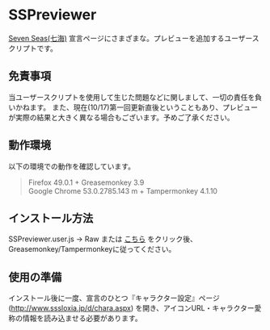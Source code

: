 # SSPreviewer
[Seven Seas(七海)](http://www.sssloxia.jp/index.html) 宣言ページにさまざまな。プレビューを追加するユーザースクリプトです。

## 免責事項
当ユーザースクリプトを使用して生じた問題などに関しまして、一切の責任を負いかねます。
また、現在(10/17)第一回更新直後ということもあり、プレビューが実際の結果と大きく異なる場合もございます。予めご了承ください。

## 動作環境
以下の環境での動作を確認しています。
> Firefox 49.0.1 + Greasemonkey 3.9  
> Google Chrome 53.0.2785.143 m + Tampermonkey 4.1.10  

## インストール方法
SSPreviewer.user.js -> Raw または [こちら](https://github.com/pejuta/SSPreviewer/raw/master/SSPreviewer.user.js) をクリック後、
Greasemonkey/Tampermonkeyに従ってください。


## 使用の準備
インストール後に一度、宣言のひとつ『キャラクター設定』ページ(http://www.sssloxia.jp/d/chara.aspx) を開き、アイコンURL・キャラクター愛称の情報を読み込ませる必要があります。
